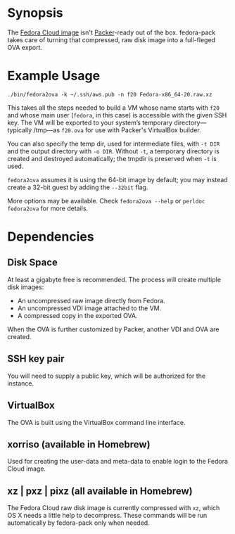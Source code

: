 # Synopsis

The [Fedora Cloud image](https://fedoraproject.org/en/get-fedora#clouds)
isn't [Packer](http://www.packer.io/)-ready out of the
box.  fedora-pack takes care of turning that compressed, raw disk image into a
full-fleged OVA export.


# Example Usage

    ./bin/fedora2ova -k ~/.ssh/aws.pub -n f20 Fedora-x86_64-20.raw.xz

This takes all the steps needed to build a VM whose name starts with `f20`
and whose main user (`fedora`, in this case) is accessible with the given SSH
key.  The VM will be exported to your system’s temporary directory—typically
/tmp—as `f20.ova` for use with Packer's VirtualBox builder.

You can also specify the temp dir, used for intermediate files, with `-t DIR`
and the output directory with `-o DIR`.  Without `-t`, a temporary directory
is created and destroyed automatically; the tmpdir is preserved when `-t` is
used.

`fedora2ova` assumes it is using the 64-bit image by default; you may instead
create a 32-bit guest by adding the `--32bit` flag.

More options may be available.  Check `fedora2ova --help` or `perldoc
fedora2ova` for more details.


# Dependencies

## Disk Space

At least a gigabyte free is recommended.  The process will create multiple
disk images:

* An uncompressed raw image directly from Fedora.
* An uncompressed VDI image attached to the VM.
* A compressed copy in the exported OVA.

When the OVA is further customized by Packer, another VDI and OVA are created.

## SSH key pair

You will need to supply a public key, which will be authorized for the
instance.

## VirtualBox

The OVA is built using the VirtualBox command line interface.

## xorriso (available in Homebrew)

Used for creating the user-data and meta-data to enable login to the Fedora
Cloud image.

## xz | pxz | pixz (all available in Homebrew)

The Fedora Cloud raw disk image is currently compressed with `xz`, which OS X
needs a little help to decompress.  These commands will be run automatically
by fedora-pack only when needed.
